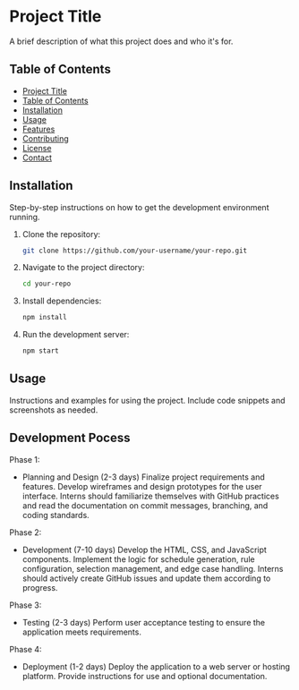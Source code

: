 # Project Title

A brief description of what this project does and who it's for.

## Table of Contents

- [Project Title](#project-title)
- [Table of Contents](#table-of-contents)
- [Installation](#installation)
- [Usage](#usage)
- [Features](#features)
- [Contributing](#contributing)
- [License](#license)
- [Contact](#contact)

## Installation

Step-by-step instructions on how to get the development environment running.

1. Clone the repository:
    ```sh
    git clone https://github.com/your-username/your-repo.git
    ```
2. Navigate to the project directory:
    ```sh
    cd your-repo
    ```
3. Install dependencies:
    ```sh
    npm install
    ```
4. Run the development server:
    ```sh
    npm start
    ```

## Usage

Instructions and examples for using the project. Include code snippets and screenshots as needed.

## Development Pocess
Phase 1: 
- Planning and Design (2-3 days)
Finalize project requirements and features.
Develop wireframes and design prototypes for the user interface.
Interns should familiarize themselves with GitHub practices and read the documentation on commit messages, branching, and coding standards.

Phase 2:
- Development (7-10 days)
Develop the HTML, CSS, and JavaScript components.
Implement the logic for schedule generation, rule configuration, selection management, and edge case handling.
Interns should actively create GitHub issues and update them according to progress.

Phase 3: 
- Testing (2-3 days)
Perform user acceptance testing to ensure the application meets requirements.

Phase 4:
- Deployment (1-2 days)
Deploy the application to a web server or hosting platform.
Provide instructions for use and optional documentation.

